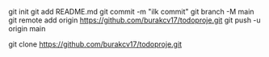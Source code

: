 git init
git add README.md
git commit -m "ilk commit"
git branch -M main
git remote add origin https://github.com/burakcv17/todoproje.git
git push -u origin main


git clone https://github.com/burakcv17/todoproje.git